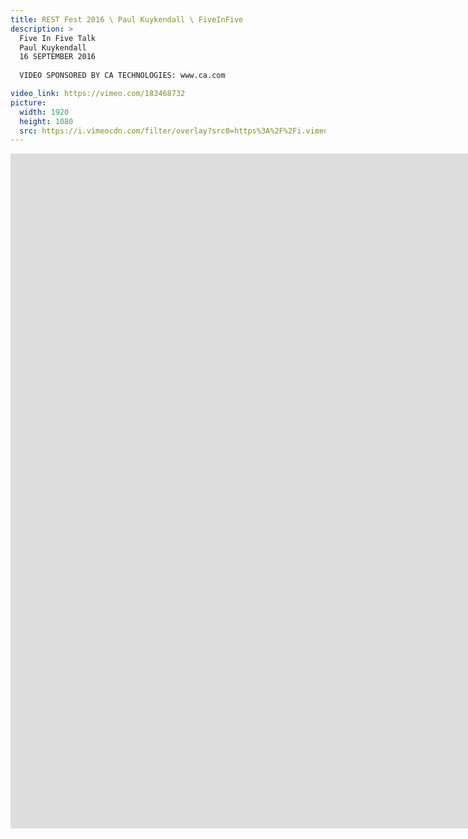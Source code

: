 ```yaml
---
title: REST Fest 2016 \ Paul Kuykendall \ FiveInFive
description: >
  Five In Five Talk
  Paul Kuykendall
  16 SEPTEMBER 2016
  
  VIDEO SPONSORED BY CA TECHNOLOGIES: www.ca.com

video_link: https://vimeo.com/183468732
picture:
  width: 1920
  height: 1080
  src: https://i.vimeocdn.com/filter/overlay?src0=https%3A%2F%2Fi.vimeocdn.com%2Fvideo%2F592682334_1920x1080.jpg&src1=http%3A%2F%2Ff.vimeocdn.com%2Fp%2Fimages%2Fcrawler_play.png
---
```

<iframe src="https://player.vimeo.com/video/183468732?title=0&byline=0&portrait=0&badge=0&autopause=0&player_id=0" width="1920" height="1080" frameborder="0" title="REST Fest 2016 \ Paul Kuykendall \ FiveInFive" webkitallowfullscreen mozallowfullscreen allowfullscreen></iframe>
